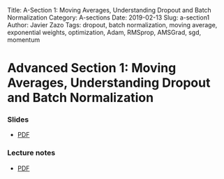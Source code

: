 Title: A-Section 1: Moving Averages, Understanding Dropout and Batch Normalization
Category: A-sections
Date: 2019-02-13
Slug: a-section1
Author: Javier Zazo
Tags: dropout, batch normalization, moving average, exponential weights, optimization, Adam, RMSprop, AMSGrad, sgd, momentum


# Advanced Section 1: Moving Averages, Understanding Dropout and Batch Normalization
### Slides
- [PDF]({attach}presentation/cs109b_asec1_slides_dropout.pdf)

### Lecture notes
- [PDF]({attach}notes/cs109b_asec1_notes_dropout.pdf)
